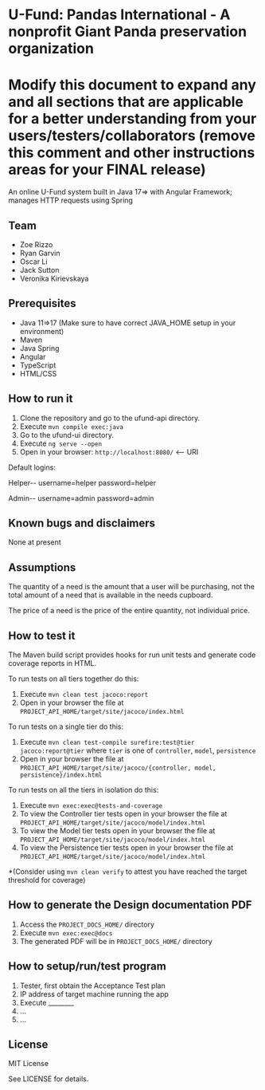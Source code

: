 # U-Fund: Pandas International - A nonprofit Giant Panda preservation organization
# Modify this document to expand any and all sections that are applicable for a better understanding from your users/testers/collaborators (remove this comment and other instructions areas for your FINAL release)

An online U-Fund system built in Java 17=> with Angular Framework; manages HTTP requests using Spring  
  
## Team

- Zoe Rizzo
- Ryan Garvin
- Oscar Li
- Jack Sutton
- Veronika Kirievskaya


## Prerequisites

- Java 11=>17 (Make sure to have correct JAVA_HOME setup in your environment)
- Maven
- Java Spring
- Angular
- TypeScript
- HTML/CSS

## How to run it

1. Clone the repository and go to the ufund-api directory.
2. Execute `mvn compile exec:java`
3. Go to the ufund-ui directory.
4. Execute `ng serve --open`
5. Open in your browser: `http://localhost:8080/`   <-- URI 

Default logins:

Helper--
username=helper password=helper

Admin--
username=admin password=admin

## Known bugs and disclaimers 
None at present

## Assumptions

The quantity of a need is the amount that a user will be purchasing, not the total amount of a need that is available in the needs cupboard.

The price of a need is the price of the entire quantity, not individual price.

## How to test it

The Maven build script provides hooks for run unit tests and generate code coverage
reports in HTML.

To run tests on all tiers together do this:

1. Execute `mvn clean test jacoco:report`
2. Open in your browser the file at `PROJECT_API_HOME/target/site/jacoco/index.html`

To run tests on a single tier do this:

1. Execute `mvn clean test-compile surefire:test@tier jacoco:report@tier` where `tier` is one of `controller`, `model`, `persistence`
2. Open in your browser the file at `PROJECT_API_HOME/target/site/jacoco/{controller, model, persistence}/index.html`

To run tests on all the tiers in isolation do this:

1. Execute `mvn exec:exec@tests-and-coverage`
2. To view the Controller tier tests open in your browser the file at `PROJECT_API_HOME/target/site/jacoco/model/index.html`
3. To view the Model tier tests open in your browser the file at `PROJECT_API_HOME/target/site/jacoco/model/index.html`
4. To view the Persistence tier tests open in your browser the file at `PROJECT_API_HOME/target/site/jacoco/model/index.html`

*(Consider using `mvn clean verify` to attest you have reached the target threshold for coverage)
  
  
## How to generate the Design documentation PDF

1. Access the `PROJECT_DOCS_HOME/` directory
2. Execute `mvn exec:exec@docs`
3. The generated PDF will be in `PROJECT_DOCS_HOME/` directory


## How to setup/run/test program 
1. Tester, first obtain the Acceptance Test plan
2. IP address of target machine running the app
3. Execute ________
4. ...
5. ...

## License

MIT License

See LICENSE for details.
